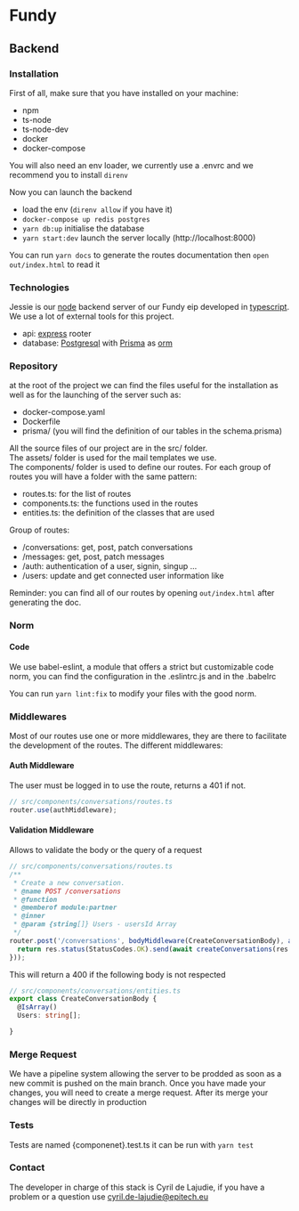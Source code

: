 # Fundy

## Backend

### Installation
First of all, make sure that you have installed on your machine:
- npm
- ts-node
- ts-node-dev
- docker
- docker-compose

You will also need an env loader, we currently use a .envrc and we recommend you to install `direnv`

Now you can launch the backend

- load the env (`direnv allow` if you have it)
- `docker-compose up redis postgres`
- `yarn db:up` initialise the database
- `yarn start:dev` launch the server locally (http://localhost:8000)

You can run `yarn docs` to generate the routes documentation then `open out/index.html` to read it

### Technologies

Jessie is our [node](https://nodejs.org/en/) backend server of our Fundy eip developed in [typescript](https://www.typescriptlang.org/).
We use a lot of external tools for this project.

- api: [express](https://expressjs.com/fr/) rooter
- database: [Postgresql](https://www.postgresql.org/) with [Prisma](https://github.com/prisma/prisma) as [orm](https://www.altexsoft.com/blog/object-relational-mapping/#:~:text=Object%2Drelational%20mapping%20(ORM),data%20without%20the%20OOP%20paradigm.)
### Repository

at the root of the project we can find the files useful for the installation as well as for the launching of the server such as:
- docker-compose.yaml
- Dockerfile
- prisma/ (you will find the definition of our tables in the schema.prisma)

All the source files of our project are in the src/ folder. 
<br />The assets/ folder is used for the mail templates we use.
<br /> The components/ folder is used to define our routes.
For each group of routes you will have a folder with the same pattern:
- routes.ts: for the list of routes
- components.ts: the functions used in the routes
- entities.ts: the definition of the classes that are used

Group of routes:
- /conversations: get, post, patch conversations
- /messages: get, post, patch messages
- /auth: authentication of a user, signin, singup ...
- /users: update and get connected user information like

Reminder: you can find all of our routes by opening `out/index.html` after generating the doc.

### Norm

#### Code

We use babel-eslint, a module that offers a strict but customizable code norm, you can find the configuration in the .eslintrc.js and in the .babelrc

You can run ```yarn lint:fix``` to modify your files with the good norm.
### Middlewares

Most of our routes use one or more middlewares, they are there to facilitate the development of the routes.
The different middlewares:

#### Auth Middleware

The user must be logged in to use the route, returns a 401 if not.

```ts
// src/components/conversations/routes.ts
router.use(authMiddleware);
```

#### Validation Middleware

Allows to validate the body or the query of a request

```ts
// src/components/conversations/routes.ts
/**
 * Create a new conversation.
 * @name POST /conversations
 * @function
 * @memberof module:partner
 * @inner
 * @param {string[]} Users - usersId Array
 */
router.post('/conversations', bodyMiddleware(CreateConversationBody), asyncHandler(async (req, res) => {
  return res.status(StatusCodes.OK).send(await createConversations(res.locals.user.id, req.body));
}));
```

This will return a 400 if the following body is not respected

```ts
// src/components/conversations/entities.ts
export class CreateConversationBody {
  @IsArray()
  Users: string[];

}
```

### Merge Request

We have a pipeline system allowing the server to be prodded as soon as a new commit is pushed on the main branch. Once you have made your changes, you will need to create a merge request. After its merge your changes will be directly in production

### Tests

Tests are named {componenet}.test.ts it can be run with ```yarn test```


### Contact

The developer in charge of this stack is Cyril de Lajudie, if you have a problem or a question use cyril.de-lajudie@epitech.eu
